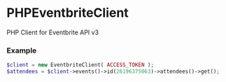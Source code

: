 # PHPEventbriteClient
PHP Client for Eventbrite API v3

### Example

```php
$client = new EventbriteClient( ACCESS_TOKEN );
$attendees = $client->events()->id(26196375063)->attendees()->get();
```


